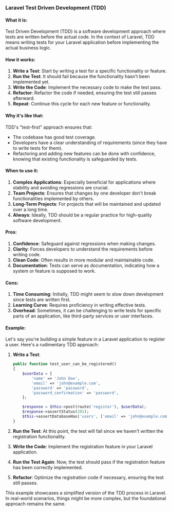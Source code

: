### Laravel Test Driven Development (TDD)

#### What it is:
Test Driven Development (TDD) is a software development approach where tests are written before the actual code. In the context of Laravel, TDD means writing tests for your Laravel application before implementing the actual business logic.

#### How it works:
1. **Write a Test**: Start by writing a test for a specific functionality or feature.
2. **Run the Test**: It should fail because the functionality hasn't been implemented yet.
3. **Write the Code**: Implement the necessary code to make the test pass.
4. **Refactor**: Refactor the code if needed, ensuring the test still passes afterward.
5. **Repeat**: Continue this cycle for each new feature or functionality.

#### Why it's like that:
TDD's "test-first" approach ensures that:
- The codebase has good test coverage.
- Developers have a clear understanding of requirements (since they have to write tests for them).
- Refactoring and adding new features can be done with confidence, knowing that existing functionality is safeguarded by tests.

#### When to use it:
1. **Complex Applications**: Especially beneficial for applications where stability and avoiding regressions are crucial.
2. **Team Projects**: Ensures that changes by one developer don't break functionalities implemented by others.
3. **Long-Term Projects**: For projects that will be maintained and updated over a long time.
4. **Always**: Ideally, TDD should be a regular practice for high-quality software development.

#### Pros:
1. **Confidence**: Safeguard against regressions when making changes.
2. **Clarity**: Forces developers to understand the requirements before writing code.
3. **Clean Code**: Often results in more modular and maintainable code.
4. **Documentation**: Tests can serve as documentation, indicating how a system or feature is supposed to work.

#### Cons:
1. **Time Consuming**: Initially, TDD might seem to slow down development since tests are written first.
2. **Learning Curve**: Requires proficiency in writing effective tests.
3. **Overhead**: Sometimes, it can be challenging to write tests for specific parts of an application, like third-party services or user interfaces.

#### Example:

Let's say you're building a simple feature in a Laravel application to register a user. Here's a rudimentary TDD approach:

1. **Write a Test**:
   ```php
   public function test_user_can_be_registered()
   {
       $userData = [
           'name' => 'John Doe',
           'email' => 'john@example.com',
           'password' => 'password',
           'password_confirmation' => 'password',
       ];

       $response = $this->post(route('register'), $userData);
       $response->assertStatus(201);
       $this->assertDatabaseHas('users', ['email' => 'john@example.com']);
   }
   ```

2. **Run the Test**: At this point, the test will fail since we haven't written the registration functionality.

3. **Write the Code**: Implement the registration feature in your Laravel application.

4. **Run the Test Again**: Now, the test should pass if the registration feature has been correctly implemented.

5. **Refactor**: Optimize the registration code if necessary, ensuring the test still passes.

This example showcases a simplified version of the TDD process in Laravel. In real-world scenarios, things might be more complex, but the foundational approach remains the same.
